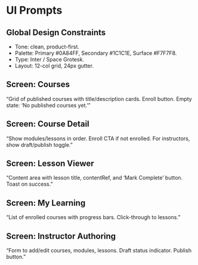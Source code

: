 # UI Prompts

## Global Design Constraints
- Tone: clean, product-first.
- Palette: Primary #0A84FF, Secondary #1C1C1E, Surface #F7F7F8.
- Type: Inter / Space Grotesk.
- Layout: 12-col grid, 24px gutter.

## Screen: Courses
“Grid of published courses with title/description cards. Enroll button. Empty state: ‘No published courses yet.’”

## Screen: Course Detail
“Show modules/lessons in order. Enroll CTA if not enrolled. For instructors, show draft/publish toggle.”

## Screen: Lesson Viewer
“Content area with lesson title, contentRef, and ‘Mark Complete’ button. Toast on success.”

## Screen: My Learning
“List of enrolled courses with progress bars. Click-through to lessons.”

## Screen: Instructor Authoring
“Form to add/edit courses, modules, lessons. Draft status indicator. Publish button.”
